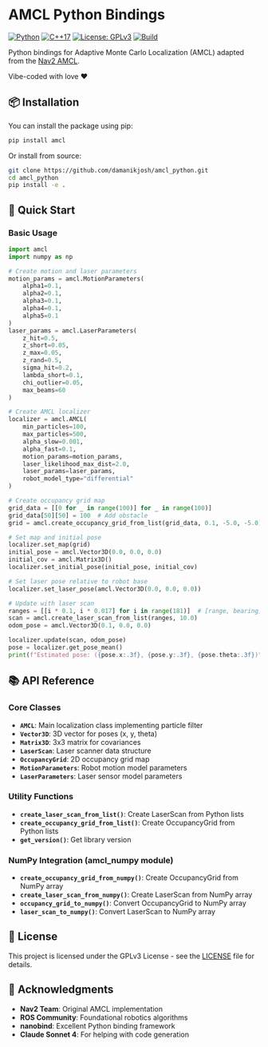 # AMCL Python Bindings

[![Python](https://img.shields.io/badge/python-3.8+-blue.svg)](https://www.python.org)
[![C++17](https://img.shields.io/badge/c%2B%2B-17-blue.svg)](https://en.wikipedia.org/wiki/C%2B%2B17)
[![License: GPLv3](https://img.shields.io/badge/License-GPLv3-yellow.svg)](https://www.gnu.org/licenses/gpl-3.0.en.html)
[![Build](https://github.com/damanikjosh/amcl_python/actions/workflows/build.yml/badge.svg)](https://github.com/damanikjosh/amcl_python/actions/workflows/build.yml)

Python bindings for Adaptive Monte Carlo Localization (AMCL) adapted from the [Nav2 AMCL](https://github.com/ros-navigation/navigation2/tree/main/nav2_amcl).

Vibe-coded with love ❤️

## 📦 Installation

You can install the package using pip:
```bash
pip install amcl
```

Or install from source:
```bash
git clone https://github.com/damanikjosh/amcl_python.git
cd amcl_python
pip install -e .
```

## 🎯 Quick Start

### Basic Usage

```python
import amcl
import numpy as np

# Create motion and laser parameters
motion_params = amcl.MotionParameters(
    alpha1=0.1,
    alpha2=0.1,
    alpha3=0.1,
    alpha4=0.1,
    alpha5=0.1
)
laser_params = amcl.LaserParameters(
    z_hit=0.5,
    z_short=0.05,
    z_max=0.05,
    z_rand=0.5,
    sigma_hit=0.2,
    lambda_short=0.1,
    chi_outlier=0.05,
    max_beams=60
)

# Create AMCL localizer
localizer = amcl.AMCL(
    min_particles=100,
    max_particles=500,
    alpha_slow=0.001,
    alpha_fast=0.1,
    motion_params=motion_params,
    laser_likelihood_max_dist=2.0,
    laser_params=laser_params,
    robot_model_type="differential"
)

# Create occupancy grid map
grid_data = [[0 for _ in range(100)] for _ in range(100)]
grid_data[50][50] = 100  # Add obstacle
grid = amcl.create_occupancy_grid_from_list(grid_data, 0.1, -5.0, -5.0)

# Set map and initial pose
localizer.set_map(grid)
initial_pose = amcl.Vector3D(0.0, 0.0, 0.0)
initial_cov = amcl.Matrix3D()
localizer.set_initial_pose(initial_pose, initial_cov)

# Set laser pose relative to robot base
localizer.set_laser_pose(amcl.Vector3D(0.0, 0.0, 0.0))

# Update with laser scan
ranges = [[i * 0.1, i * 0.017] for i in range(181)]  # [range, bearing] pairs
scan = amcl.create_laser_scan_from_list(ranges, 10.0)
odom_pose = amcl.Vector3D(0.1, 0.0, 0.0)

localizer.update(scan, odom_pose)
pose = localizer.get_pose_mean()
print(f"Estimated pose: ({pose.x:.3f}, {pose.y:.3f}, {pose.theta:.3f})")
```

## 📚 API Reference

### Core Classes

- **`AMCL`**: Main localization class implementing particle filter
- **`Vector3D`**: 3D vector for poses (x, y, theta)
- **`Matrix3D`**: 3x3 matrix for covariances  
- **`LaserScan`**: Laser scanner data structure
- **`OccupancyGrid`**: 2D occupancy grid map
- **`MotionParameters`**: Robot motion model parameters
- **`LaserParameters`**: Laser sensor model parameters

### Utility Functions

- **`create_laser_scan_from_list()`**: Create LaserScan from Python lists
- **`create_occupancy_grid_from_list()`**: Create OccupancyGrid from Python lists
- **`get_version()`**: Get library version

### NumPy Integration (amcl_numpy module)

- **`create_occupancy_grid_from_numpy()`**: Create OccupancyGrid from NumPy array
- **`create_laser_scan_from_numpy()`**: Create LaserScan from NumPy array  
- **`occupancy_grid_to_numpy()`**: Convert OccupancyGrid to NumPy array
- **`laser_scan_to_numpy()`**: Convert LaserScan to NumPy array

## 📄 License

This project is licensed under the GPLv3 License - see the [LICENSE](LICENSE) file for details.

## 🙏 Acknowledgments

- **Nav2 Team**: Original AMCL implementation
- **ROS Community**: Foundational robotics algorithms
- **nanobind**: Excellent Python binding framework
- **Claude Sonnet 4**: For helping with code generation